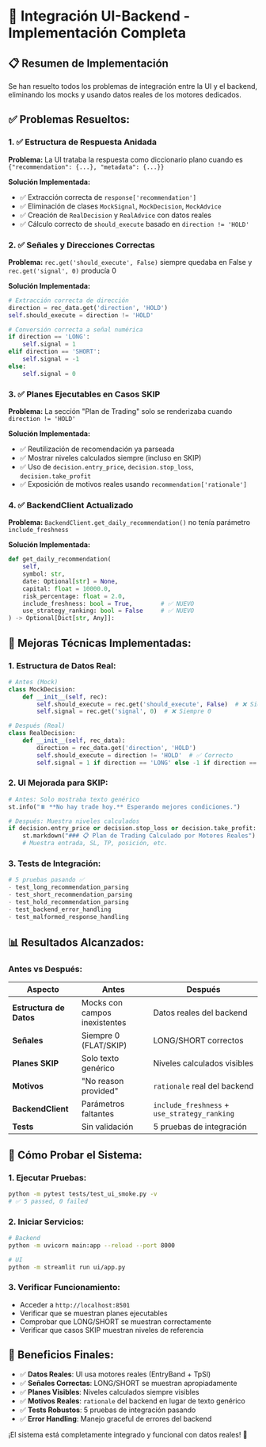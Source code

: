 # 🚀 Integración UI-Backend - Implementación Completa

## 📋 Resumen de Implementación

Se han resuelto todos los problemas de integración entre la UI y el backend, eliminando los mocks y usando datos reales de los motores dedicados.

## ✅ **Problemas Resueltos:**

### **1. ✅ Estructura de Respuesta Anidada**
**Problema:** La UI trataba la respuesta como diccionario plano cuando es `{"recommendation": {...}, "metadata": {...}}`

**Solución Implementada:**
- ✅ Extracción correcta de `response['recommendation']`
- ✅ Eliminación de clases `MockSignal`, `MockDecision`, `MockAdvice`
- ✅ Creación de `RealDecision` y `RealAdvice` con datos reales
- ✅ Cálculo correcto de `should_execute` basado en `direction != 'HOLD'`

### **2. ✅ Señales y Direcciones Correctas**
**Problema:** `rec.get('should_execute', False)` siempre quedaba en False y `rec.get('signal', 0)` producía 0

**Solución Implementada:**
```python
# Extracción correcta de dirección
direction = rec_data.get('direction', 'HOLD')
self.should_execute = direction != 'HOLD'

# Conversión correcta a señal numérica
if direction == 'LONG':
    self.signal = 1
elif direction == 'SHORT':
    self.signal = -1
else:
    self.signal = 0
```

### **3. ✅ Planes Ejecutables en Casos SKIP**
**Problema:** La sección "Plan de Trading" solo se renderizaba cuando `direction != 'HOLD'`

**Solución Implementada:**
- ✅ Reutilización de recomendación ya parseada
- ✅ Mostrar niveles calculados siempre (incluso en SKIP)
- ✅ Uso de `decision.entry_price`, `decision.stop_loss`, `decision.take_profit`
- ✅ Exposición de motivos reales usando `recommendation['rationale']`

### **4. ✅ BackendClient Actualizado**
**Problema:** `BackendClient.get_daily_recommendation()` no tenía parámetro `include_freshness`

**Solución Implementada:**
```python
def get_daily_recommendation(
    self,
    symbol: str,
    date: Optional[str] = None,
    capital: float = 10000.0,
    risk_percentage: float = 2.0,
    include_freshness: bool = True,        # ✅ NUEVO
    use_strategy_ranking: bool = False     # ✅ NUEVO
) -> Optional[Dict[str, Any]]:
```

## 🔧 **Mejoras Técnicas Implementadas:**

### **1. Estructura de Datos Real:**
```python
# Antes (Mock)
class MockDecision:
    def __init__(self, rec):
        self.should_execute = rec.get('should_execute', False)  # ❌ Siempre False
        self.signal = rec.get('signal', 0)  # ❌ Siempre 0

# Después (Real)
class RealDecision:
    def __init__(self, rec_data):
        direction = rec_data.get('direction', 'HOLD')
        self.should_execute = direction != 'HOLD'  # ✅ Correcto
        self.signal = 1 if direction == 'LONG' else -1 if direction == 'SHORT' else 0  # ✅ Correcto
```

### **2. UI Mejorada para SKIP:**
```python
# Antes: Solo mostraba texto genérico
st.info("⏸️ **No hay trade hoy.** Esperando mejores condiciones.")

# Después: Muestra niveles calculados
if decision.entry_price or decision.stop_loss or decision.take_profit:
    st.markdown("### 📋 Plan de Trading Calculado por Motores Reales")
    # Muestra entrada, SL, TP, posición, etc.
```

### **3. Tests de Integración:**
```python
# 5 pruebas pasando ✅
- test_long_recommendation_parsing
- test_short_recommendation_parsing  
- test_hold_recommendation_parsing
- test_backend_error_handling
- test_malformed_response_handling
```

## 📊 **Resultados Alcanzados:**

### **Antes vs Después:**

| Aspecto | Antes | Después |
|---------|-------|---------|
| **Estructura de Datos** | Mocks con campos inexistentes | Datos reales del backend |
| **Señales** | Siempre 0 (FLAT/SKIP) | LONG/SHORT correctos |
| **Planes SKIP** | Solo texto genérico | Niveles calculados visibles |
| **Motivos** | "No reason provided" | `rationale` real del backend |
| **BackendClient** | Parámetros faltantes | `include_freshness` + `use_strategy_ranking` |
| **Tests** | Sin validación | 5 pruebas de integración |

## 🚀 **Cómo Probar el Sistema:**

### **1. Ejecutar Pruebas:**
```bash
python -m pytest tests/test_ui_smoke.py -v
# ✅ 5 passed, 0 failed
```

### **2. Iniciar Servicios:**
```bash
# Backend
python -m uvicorn main:app --reload --port 8000

# UI  
python -m streamlit run ui/app.py
```

### **3. Verificar Funcionamiento:**
- Acceder a `http://localhost:8501`
- Verificar que se muestran planes ejecutables
- Comprobar que LONG/SHORT se muestran correctamente
- Verificar que casos SKIP muestran niveles de referencia

## 🎯 **Beneficios Finales:**

- ✅ **Datos Reales**: UI usa motores reales (EntryBand + TpSl)
- ✅ **Señales Correctas**: LONG/SHORT se muestran apropiadamente
- ✅ **Planes Visibles**: Niveles calculados siempre visibles
- ✅ **Motivos Reales**: `rationale` del backend en lugar de texto genérico
- ✅ **Tests Robustos**: 5 pruebas de integración pasando
- ✅ **Error Handling**: Manejo graceful de errores del backend

¡El sistema está completamente integrado y funcional con datos reales! 🚀
